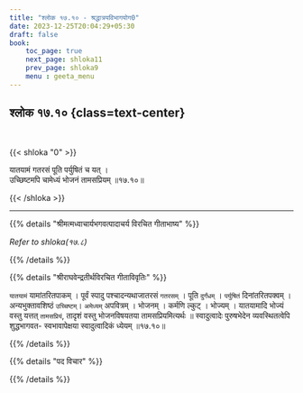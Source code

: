```yaml
---
title: "श्लोक १७.१० - श्रद्धात्रयविभागयोग0"
date: 2023-12-25T20:04:29+05:30
draft: false
book:
    toc_page: true
    next_page: shloka11
    prev_page: shloka9
    menu : geeta_menu
---
```




## श्लोक १७.१० {class=text-center}

<br/>

{{< shloka  "0"  >}}

यातयामं गतरसं पूति पर्युषितं च यत् ।  
उच्छिष्टमपि चामेध्यं भोजनं तामसप्रियम् ॥१७.१०॥

{{< /shloka >}}

---


{{% details "श्रीमत्मध्वाचार्यभगवत्पादाचर्य विरचित  गीताभाष्य" %}}

*Refer to  shloka(१७.८)*

{{% /details %}}



{{% details "श्रीराघवेन्द्रतीर्थविरचित गीताविवृतिः" %}}

`यातयामं` यामांतरितपाकम्‌ । पूर्वं स्पादु 
पश्चादन्यथाजातरसं `गतरसम्‌` । पूति `दुर्गंधम्‌` । 
`पर्युषितं` दिनांतरितपक्वम्‌ । अन्यभुक्तावशिष्ठं `उच्चिष्टम्‌`।  `अमेध्यम्` अपवित्रम्‌ । भोजनम्‌ । 
कर्मणि ल्कुट्‌ । भोज्यम्‌ । यातयामादि भोज्यं वस्तु यत्तत् `तामसप्रियं`, तादृशं वस्तु भोजनविषयतया तामसप्रियमित्यर्थः 
॥ स्वादुत्वादेः पुरुषभेदेन व्यवस्थितत्वेपि 
शुद्धभागवत- स्वभावापेक्षया स्वादुत्वादिकं ध्येयम्‌ ॥१७.१०॥

{{% /details %}}



{{% details "पद विचार" %}}


{{% /details %}}
